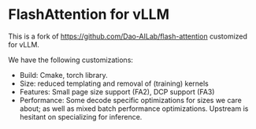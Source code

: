 # FlashAttention for vLLM

This is a fork of https://github.com/Dao-AILab/flash-attention customized for vLLM.

We have the following customizations:

- Build: Cmake, torch library.
- Size: reduced templating and removal of (training) kernels
- Features: Small page size support (FA2), DCP support (FA3)
- Performance: Some decode specific optimizations for sizes we care about; as well as mixed batch performance optimizations. Upstream is hesitant on specializing for inference.
